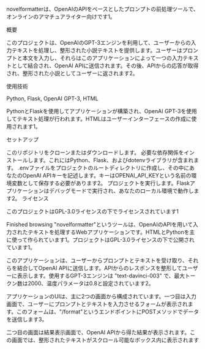 novelformatterは、OpenAIのAPIをベースとしたプロンプトの前処理ツールで、オンラインのアマチュアライター向けです​1​。

概要

このプロジェクトは、OpenAIのGPT-3エンジンを利用して、ユーザーからの入力テキストを処理し、整形された小説テキストを提供します。ユーザーはプロンプトと本文を入力し、それらはこのアプリケーションによって一つの入力テキストとして結合され、OpenAI APIに送信されます。その後、APIからの応答が取得され、整形された小説としてユーザーに返されます​2​。

使用技術

Python, Flask, OpenAI GPT-3, HTML

PythonとFlaskを使用してアプリケーションが構築され、OpenAI GPT-3を使用してテキスト処理が行われます。HTMLはユーザーインターフェースの作成に使用されます​1​。

セットアップ

このリポジトリをクローンまたはダウンロードします。
必要な依存関係をインストールします。これにはPython、Flask、およびdotenvライブラリが含まれます。
.envファイルをプロジェクトのルートディレクトリに作成し、その中にあなたのOpenAI APIキーを記述します。キーはOPENAI_API_KEYという名前の環境変数として保存する必要があります​2​。
プロジェクトを実行します。Flaskアプリケーションはデバッグモードで実行され、あなたのローカル環境で動作します​2​。
ライセンス

このプロジェクトはGPL-3.0ライセンスの下でライセンスされています​1​

Finished browsing
"novelformatter"というツールは、OpenAIのAPIを用いて入力されたテキストを処理するWebアプリケーションです。HTMLとPythonを主に使って作られています​1​。プロジェクトはGPL-3.0ライセンスの下で公開されています​1​。

このアプリケーションは、ユーザーからプロンプトとテキストを受け取り、それらを結合してOpenAI APIに送信します。APIからのレスポンスを整形してユーザーに表示します。使用するGPT-3エンジンは "text-davinci-003" で、最大トークン数は2000、温度パラメータは0.8と設定されています​2​。

アプリケーションのUIは、主に2つの画面から構成されています。一つ目は入力画面で、ユーザーにプロンプトとテキストを入力させるフォームが表示されます。このフォームは、"/format"というエンドポイントにPOSTメソッドでデータを送信します​3​。

二つ目の画面は結果表示画面で、OpenAI APIから得た結果が表示されます。この画面では、整形されたテキストがスクロール可能なボックス内に表示されます

